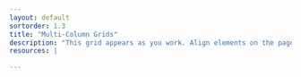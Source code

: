 ```yaml
---
layout: default
sortorder: 1.3
title: "Multi-Column Grids"
description: "This grid appears as you work. Align elements on the page relative to each other."
resources: |

---
```

